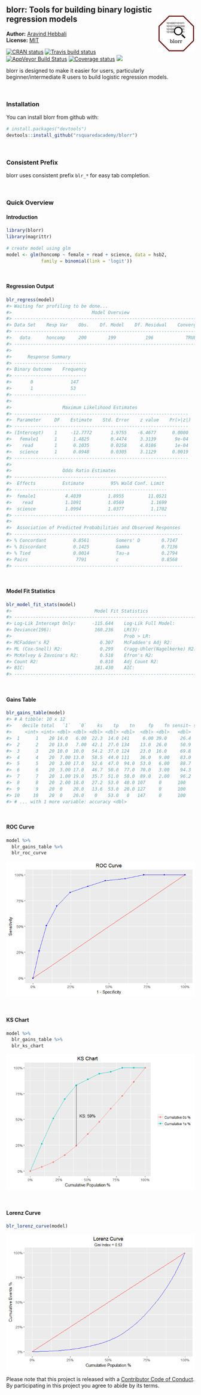 
<!-- README.md is generated from README.Rmd. Please edit that file -->

## blorr: Tools for building binary logistic regression models <img src="hex_blorr.png" align="right" />

**Author:** [Aravind Hebbali]()<br/> **License:**
[MIT](https://opensource.org/licenses/MIT)

[![CRAN
status](http://www.r-pkg.org/badges/version/blorr)](https://cran.r-project.org/package=blorr)
[![Travis build
status](https://travis-ci.org/rsquaredacademy/blorr.svg?branch=master)](https://travis-ci.org/rsquaredacademy/blorr)
[![AppVeyor Build
Status](https://ci.appveyor.com/api/projects/status/github/rsquaredacademy/blorr?branch=master&svg=true)](https://ci.appveyor.com/project/rsquaredacademy/blorr)
[![Coverage
status](https://codecov.io/gh/rsquaredacademy/blorr/branch/master/graph/badge.svg)](https://codecov.io/github/rsquaredacademy/blorr?branch=master)
![](https://img.shields.io/badge/lifecycle-experimental-orange.svg)

blorr is designed to make it easier for users, particularly
beginner/intermediate R users to build logistic regression models.

<br>

### Installation

You can install blorr from github with:

``` r
# install.packages("devtools")
devtools::install_github("rsquaredacademy/blorr")
```

<br>

### Consistent Prefix

blorr uses consistent prefix `blr_*` for easy tab completion.

<br>

### Quick Overview

#### Introduction

``` r
library(blorr)
library(magrittr)
```

``` r
# create model using glm
model <- glm(honcomp ~ female + read + science, data = hsb2,
             family = binomial(link = 'logit'))
```

<br>

#### Regression Output

``` r
blr_regress(model)
#> Waiting for profiling to be done...
#>                              Model Overview                              
#> ------------------------------------------------------------------------
#> Data Set    Resp Var    Obs.    Df. Model    Df. Residual    Convergence 
#> ------------------------------------------------------------------------
#>   data      honcomp     200        199           196            TRUE     
#> ------------------------------------------------------------------------
#> 
#>      Response Summary       
#> ---------------------------
#> Binary Outcome    Frequency 
#> ---------------------------
#>       0              147    
#>       1              53     
#> ---------------------------
#> 
#>                   Maximum Likelihood Estimates                    
#> -----------------------------------------------------------------
#>  Parameter     DF    Estimate    Std. Error    z value    Pr(>|z|) 
#> -----------------------------------------------------------------
#> (Intercept)    1     -12.7772       1.9755    -6.4677      0.0000 
#>   female1      1      1.4825        0.4474     3.3139       9e-04 
#>    read        1      0.1035        0.0258     4.0186       1e-04 
#>   science      1      0.0948        0.0305     3.1129      0.0019 
#> -----------------------------------------------------------------
#> 
#>                   Odds Ratio Estimates                    
#> ---------------------------------------------------------
#>  Effects          Estimate          95% Wald Conf. Limit 
#> ---------------------------------------------------------
#>  female1           4.4039          1.8955         11.0521 
#>    read            1.1091          1.0569          1.1699 
#>  science           1.0994          1.0377          1.1702 
#> ---------------------------------------------------------
#> 
#>  Association of Predicted Probabilities and Observed Responses  
#> ---------------------------------------------------------------
#> % Concordant          0.8561          Somers' D        0.7147   
#> % Discordant          0.1425          Gamma            0.7136   
#> % Tied                0.0014          Tau-a            0.2794   
#> Pairs                  7791           c                0.8568   
#> ---------------------------------------------------------------
```

<br>

#### Model Fit Statistics

``` r
blr_model_fit_stats(model)
#>                               Model Fit Statistics                                
#> ---------------------------------------------------------------------------------
#> Log-Lik Intercept Only:      -115.644    Log-Lik Full Model:              -80.118 
#> Deviance(196):                160.236    LR(3):                            71.052 
#>                                          Prob > LR:                         0.000 
#> MCFadden's R2                   0.307    McFadden's Adj R2:                 0.273 
#> ML (Cox-Snell) R2:              0.299    Cragg-Uhler(Nagelkerke) R2:        0.436 
#> McKelvey & Zavoina's R2:        0.518    Efron's R2:                        0.330 
#> Count R2:                       0.810    Adj Count R2:                      0.283 
#> BIC:                          181.430    AIC:                             168.236 
#> ---------------------------------------------------------------------------------
```

<br>

#### Gains Table

``` r
blr_gains_table(model)
#> # A tibble: 10 x 12
#>    decile total   `1`   `0`    ks    tp    tn     fp    fn sensit~ specif~
#>     <int> <int> <dbl> <dbl> <dbl> <dbl> <dbl>  <dbl> <dbl>   <dbl>   <dbl>
#>  1      1    20 14.0   6.00  22.3  14.0 141     6.00 39.0     26.4    95.9
#>  2      2    20 13.0   7.00  42.1  27.0 134    13.0  26.0     50.9    91.2
#>  3      3    20 10.0  10.0   54.2  37.0 124    23.0  16.0     69.8    84.4
#>  4      4    20  7.00 13.0   58.5  44.0 111    36.0   9.00    83.0    75.5
#>  5      5    20  3.00 17.0   52.6  47.0  94.0  53.0   6.00    88.7    63.9
#>  6      6    20  3.00 17.0   46.7  50.0  77.0  70.0   3.00    94.3    52.4
#>  7      7    20  1.00 19.0   35.7  51.0  58.0  89.0   2.00    96.2    39.5
#>  8      8    20  2.00 18.0   27.2  53.0  40.0 107     0      100      27.2
#>  9      9    20  0    20.0   13.6  53.0  20.0 127     0      100      13.6
#> 10     10    20  0    20.0    0    53.0   0   147     0      100       0  
#> # ... with 1 more variable: accuracy <dbl>
```

<br>

#### ROC Curve

``` r
model %>%
  blr_gains_table %>%
  blr_roc_curve
```

![](README-roc-1.png)<!-- -->

<br>

#### KS Chart

``` r
model %>%
  blr_gains_table %>%
  blr_ks_chart
```

![](README-kschart-1.png)<!-- -->

<br>

#### Lorenz Curve

``` r
blr_lorenz_curve(model)
```

![](README-unnamed-chunk-2-1.png)<!-- -->

Please note that this project is released with a [Contributor Code of
Conduct](CONDUCT.md). By participating in this project you agree to
abide by its terms.
